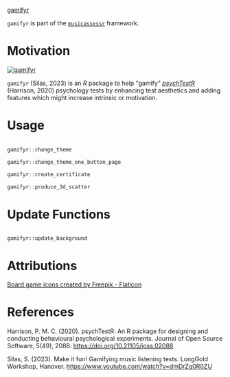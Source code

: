 

[gamifyr]([https://musicassessr.com/assets/gamifyr_sticker.png)

`gamifyr` is part of the [`musicassessr`](https://sebsilas.github.io/musicassessr/) framework.


# Motivation 

[![gamifyr](https://musicassessr.com/assets/gamifyr_vid.gif)](https://www.youtube.com/watch?v=dmDrZg0R0ZU)



`gamifyr` (Silas, 2023) is an *R* package to help "gamify" [*psychTestR*](https://pmcharrison.github.io/psychTestR/) (Harrison, 2020) psychology tests by enhancing test aesthetics and adding features which might increase intrinsic or motivation.

# Usage

```r

gamifyr::change_theme

gamifyr::change_theme_one_button_page

gamifyr::create_certificate

gamifyr::produce_3d_scatter

```

# Update Functions


```{r}

gamifyr::update_background

```

# Attributions

<a href="https://www.flaticon.com/free-icons/board-game" title="board game icons">Board game icons created by Freepik - Flaticon</a>


# References

Harrison, P. M. C. (2020). psychTestR: An R package for designing and conducting behavioural psychological experiments. Journal of Open Source Software, 5(49), 2088. https://doi.org/10.21105/joss.02088

Silas, S. (2023). Make it fun! Gamifying music listening tests. LongGold Workshop, Hanover. https://www.youtube.com/watch?v=dmDrZg0R0ZU

